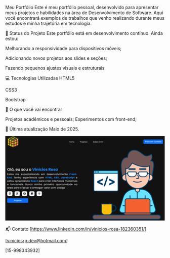 Meu Portfólio
Este é meu portfólio pessoal, desenvolvido para apresentar meus projetos e habilidades na área de Desenvolvimento de Software. Aqui você encontrará exemplos de trabalhos que venho realizando durante meus estudos e minha trajetória em tecnologia.

🚧 Status do Projeto
Este portfólio está em desenvolvimento contínuo. Ainda estou:

Melhorando a responsividade para dispositivos móveis;

Adicionando novos projetos aos slides e seções;

Fazendo pequenos ajustes visuais e estruturais.

💻 Tecnologias Utilizadas
HTML5

CSS3

Bootstrap

📌 O que você vai encontrar

Projetos acadêmicos e pessoais;
Experimentos com front-end;

📅 Última atualização
Maio de 2025.

![Print do projeto](assets/readme-git.png)

📬 Contato
[https://www.linkedin.com/in/vinicios-rosa-182360351/]

[viniciosrp.dev@hotmail.com]

[15-998343932]

